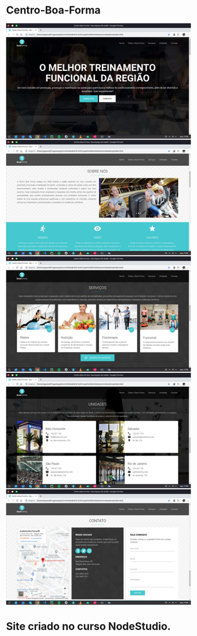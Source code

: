 # Centro-Boa-Forma

<img src="centroboaforma/site/Captura de tela de 2019-09-16 17-08-04.png"> 
</br>
<img src="centroboaforma/site/Captura de tela de 2019-09-16 17-08-07.png"> 
</br>
<img src="centroboaforma/site/Captura de tela de 2019-09-16 17-08-09.png"> 
</br>
<img src="centroboaforma/site/Captura de tela de 2019-09-16 17-08-15.png"> 
</br>
<img src="centroboaforma/site/Captura de tela de 2019-09-16 17-08-18.png"> 
</br>

# Site criado no curso NodeStudio.
